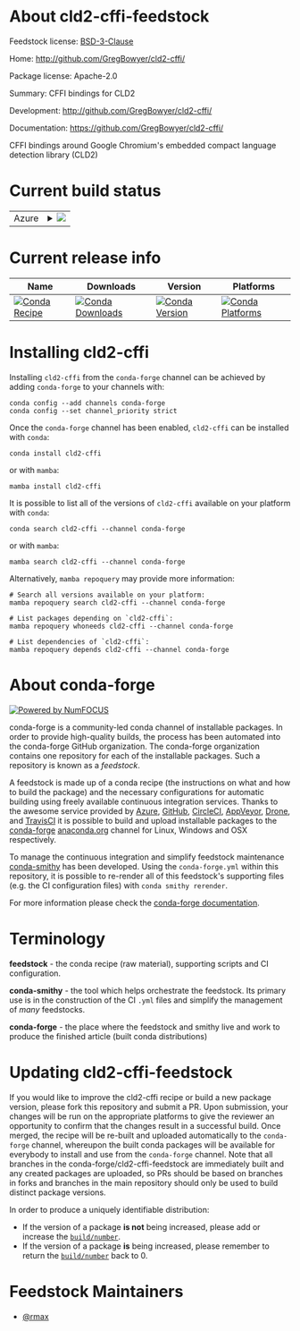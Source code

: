 About cld2-cffi-feedstock
=========================

Feedstock license: [BSD-3-Clause](https://github.com/conda-forge/cld2-cffi-feedstock/blob/main/LICENSE.txt)

Home: http://github.com/GregBowyer/cld2-cffi/

Package license: Apache-2.0

Summary: CFFI bindings for CLD2

Development: http://github.com/GregBowyer/cld2-cffi/

Documentation: https://github.com/GregBowyer/cld2-cffi/

CFFI bindings around Google Chromium's embedded compact language detection
library (CLD2)


Current build status
====================


<table>
    
  <tr>
    <td>Azure</td>
    <td>
      <details>
        <summary>
          <a href="https://dev.azure.com/conda-forge/feedstock-builds/_build/latest?definitionId=2819&branchName=main">
            <img src="https://dev.azure.com/conda-forge/feedstock-builds/_apis/build/status/cld2-cffi-feedstock?branchName=main">
          </a>
        </summary>
        <table>
          <thead><tr><th>Variant</th><th>Status</th></tr></thead>
          <tbody><tr>
              <td>linux_64_python3.10.____cpython</td>
              <td>
                <a href="https://dev.azure.com/conda-forge/feedstock-builds/_build/latest?definitionId=2819&branchName=main">
                  <img src="https://dev.azure.com/conda-forge/feedstock-builds/_apis/build/status/cld2-cffi-feedstock?branchName=main&jobName=linux&configuration=linux%20linux_64_python3.10.____cpython" alt="variant">
                </a>
              </td>
            </tr><tr>
              <td>linux_64_python3.11.____cpython</td>
              <td>
                <a href="https://dev.azure.com/conda-forge/feedstock-builds/_build/latest?definitionId=2819&branchName=main">
                  <img src="https://dev.azure.com/conda-forge/feedstock-builds/_apis/build/status/cld2-cffi-feedstock?branchName=main&jobName=linux&configuration=linux%20linux_64_python3.11.____cpython" alt="variant">
                </a>
              </td>
            </tr><tr>
              <td>linux_64_python3.12.____cpython</td>
              <td>
                <a href="https://dev.azure.com/conda-forge/feedstock-builds/_build/latest?definitionId=2819&branchName=main">
                  <img src="https://dev.azure.com/conda-forge/feedstock-builds/_apis/build/status/cld2-cffi-feedstock?branchName=main&jobName=linux&configuration=linux%20linux_64_python3.12.____cpython" alt="variant">
                </a>
              </td>
            </tr><tr>
              <td>linux_64_python3.13.____cp313</td>
              <td>
                <a href="https://dev.azure.com/conda-forge/feedstock-builds/_build/latest?definitionId=2819&branchName=main">
                  <img src="https://dev.azure.com/conda-forge/feedstock-builds/_apis/build/status/cld2-cffi-feedstock?branchName=main&jobName=linux&configuration=linux%20linux_64_python3.13.____cp313" alt="variant">
                </a>
              </td>
            </tr><tr>
              <td>linux_64_python3.9.____cpython</td>
              <td>
                <a href="https://dev.azure.com/conda-forge/feedstock-builds/_build/latest?definitionId=2819&branchName=main">
                  <img src="https://dev.azure.com/conda-forge/feedstock-builds/_apis/build/status/cld2-cffi-feedstock?branchName=main&jobName=linux&configuration=linux%20linux_64_python3.9.____cpython" alt="variant">
                </a>
              </td>
            </tr><tr>
              <td>osx_64_python3.10.____cpython</td>
              <td>
                <a href="https://dev.azure.com/conda-forge/feedstock-builds/_build/latest?definitionId=2819&branchName=main">
                  <img src="https://dev.azure.com/conda-forge/feedstock-builds/_apis/build/status/cld2-cffi-feedstock?branchName=main&jobName=osx&configuration=osx%20osx_64_python3.10.____cpython" alt="variant">
                </a>
              </td>
            </tr><tr>
              <td>osx_64_python3.11.____cpython</td>
              <td>
                <a href="https://dev.azure.com/conda-forge/feedstock-builds/_build/latest?definitionId=2819&branchName=main">
                  <img src="https://dev.azure.com/conda-forge/feedstock-builds/_apis/build/status/cld2-cffi-feedstock?branchName=main&jobName=osx&configuration=osx%20osx_64_python3.11.____cpython" alt="variant">
                </a>
              </td>
            </tr><tr>
              <td>osx_64_python3.12.____cpython</td>
              <td>
                <a href="https://dev.azure.com/conda-forge/feedstock-builds/_build/latest?definitionId=2819&branchName=main">
                  <img src="https://dev.azure.com/conda-forge/feedstock-builds/_apis/build/status/cld2-cffi-feedstock?branchName=main&jobName=osx&configuration=osx%20osx_64_python3.12.____cpython" alt="variant">
                </a>
              </td>
            </tr><tr>
              <td>osx_64_python3.13.____cp313</td>
              <td>
                <a href="https://dev.azure.com/conda-forge/feedstock-builds/_build/latest?definitionId=2819&branchName=main">
                  <img src="https://dev.azure.com/conda-forge/feedstock-builds/_apis/build/status/cld2-cffi-feedstock?branchName=main&jobName=osx&configuration=osx%20osx_64_python3.13.____cp313" alt="variant">
                </a>
              </td>
            </tr><tr>
              <td>osx_64_python3.9.____cpython</td>
              <td>
                <a href="https://dev.azure.com/conda-forge/feedstock-builds/_build/latest?definitionId=2819&branchName=main">
                  <img src="https://dev.azure.com/conda-forge/feedstock-builds/_apis/build/status/cld2-cffi-feedstock?branchName=main&jobName=osx&configuration=osx%20osx_64_python3.9.____cpython" alt="variant">
                </a>
              </td>
            </tr><tr>
              <td>win_64_python3.10.____cpython</td>
              <td>
                <a href="https://dev.azure.com/conda-forge/feedstock-builds/_build/latest?definitionId=2819&branchName=main">
                  <img src="https://dev.azure.com/conda-forge/feedstock-builds/_apis/build/status/cld2-cffi-feedstock?branchName=main&jobName=win&configuration=win%20win_64_python3.10.____cpython" alt="variant">
                </a>
              </td>
            </tr><tr>
              <td>win_64_python3.11.____cpython</td>
              <td>
                <a href="https://dev.azure.com/conda-forge/feedstock-builds/_build/latest?definitionId=2819&branchName=main">
                  <img src="https://dev.azure.com/conda-forge/feedstock-builds/_apis/build/status/cld2-cffi-feedstock?branchName=main&jobName=win&configuration=win%20win_64_python3.11.____cpython" alt="variant">
                </a>
              </td>
            </tr><tr>
              <td>win_64_python3.12.____cpython</td>
              <td>
                <a href="https://dev.azure.com/conda-forge/feedstock-builds/_build/latest?definitionId=2819&branchName=main">
                  <img src="https://dev.azure.com/conda-forge/feedstock-builds/_apis/build/status/cld2-cffi-feedstock?branchName=main&jobName=win&configuration=win%20win_64_python3.12.____cpython" alt="variant">
                </a>
              </td>
            </tr><tr>
              <td>win_64_python3.13.____cp313</td>
              <td>
                <a href="https://dev.azure.com/conda-forge/feedstock-builds/_build/latest?definitionId=2819&branchName=main">
                  <img src="https://dev.azure.com/conda-forge/feedstock-builds/_apis/build/status/cld2-cffi-feedstock?branchName=main&jobName=win&configuration=win%20win_64_python3.13.____cp313" alt="variant">
                </a>
              </td>
            </tr><tr>
              <td>win_64_python3.9.____cpython</td>
              <td>
                <a href="https://dev.azure.com/conda-forge/feedstock-builds/_build/latest?definitionId=2819&branchName=main">
                  <img src="https://dev.azure.com/conda-forge/feedstock-builds/_apis/build/status/cld2-cffi-feedstock?branchName=main&jobName=win&configuration=win%20win_64_python3.9.____cpython" alt="variant">
                </a>
              </td>
            </tr>
          </tbody>
        </table>
      </details>
    </td>
  </tr>
</table>

Current release info
====================

| Name | Downloads | Version | Platforms |
| --- | --- | --- | --- |
| [![Conda Recipe](https://img.shields.io/badge/recipe-cld2--cffi-green.svg)](https://anaconda.org/conda-forge/cld2-cffi) | [![Conda Downloads](https://img.shields.io/conda/dn/conda-forge/cld2-cffi.svg)](https://anaconda.org/conda-forge/cld2-cffi) | [![Conda Version](https://img.shields.io/conda/vn/conda-forge/cld2-cffi.svg)](https://anaconda.org/conda-forge/cld2-cffi) | [![Conda Platforms](https://img.shields.io/conda/pn/conda-forge/cld2-cffi.svg)](https://anaconda.org/conda-forge/cld2-cffi) |

Installing cld2-cffi
====================

Installing `cld2-cffi` from the `conda-forge` channel can be achieved by adding `conda-forge` to your channels with:

```
conda config --add channels conda-forge
conda config --set channel_priority strict
```

Once the `conda-forge` channel has been enabled, `cld2-cffi` can be installed with `conda`:

```
conda install cld2-cffi
```

or with `mamba`:

```
mamba install cld2-cffi
```

It is possible to list all of the versions of `cld2-cffi` available on your platform with `conda`:

```
conda search cld2-cffi --channel conda-forge
```

or with `mamba`:

```
mamba search cld2-cffi --channel conda-forge
```

Alternatively, `mamba repoquery` may provide more information:

```
# Search all versions available on your platform:
mamba repoquery search cld2-cffi --channel conda-forge

# List packages depending on `cld2-cffi`:
mamba repoquery whoneeds cld2-cffi --channel conda-forge

# List dependencies of `cld2-cffi`:
mamba repoquery depends cld2-cffi --channel conda-forge
```


About conda-forge
=================

[![Powered by
NumFOCUS](https://img.shields.io/badge/powered%20by-NumFOCUS-orange.svg?style=flat&colorA=E1523D&colorB=007D8A)](https://numfocus.org)

conda-forge is a community-led conda channel of installable packages.
In order to provide high-quality builds, the process has been automated into the
conda-forge GitHub organization. The conda-forge organization contains one repository
for each of the installable packages. Such a repository is known as a *feedstock*.

A feedstock is made up of a conda recipe (the instructions on what and how to build
the package) and the necessary configurations for automatic building using freely
available continuous integration services. Thanks to the awesome service provided by
[Azure](https://azure.microsoft.com/en-us/services/devops/), [GitHub](https://github.com/),
[CircleCI](https://circleci.com/), [AppVeyor](https://www.appveyor.com/),
[Drone](https://cloud.drone.io/welcome), and [TravisCI](https://travis-ci.com/)
it is possible to build and upload installable packages to the
[conda-forge](https://anaconda.org/conda-forge) [anaconda.org](https://anaconda.org/)
channel for Linux, Windows and OSX respectively.

To manage the continuous integration and simplify feedstock maintenance
[conda-smithy](https://github.com/conda-forge/conda-smithy) has been developed.
Using the ``conda-forge.yml`` within this repository, it is possible to re-render all of
this feedstock's supporting files (e.g. the CI configuration files) with ``conda smithy rerender``.

For more information please check the [conda-forge documentation](https://conda-forge.org/docs/).

Terminology
===========

**feedstock** - the conda recipe (raw material), supporting scripts and CI configuration.

**conda-smithy** - the tool which helps orchestrate the feedstock.
                   Its primary use is in the construction of the CI ``.yml`` files
                   and simplify the management of *many* feedstocks.

**conda-forge** - the place where the feedstock and smithy live and work to
                  produce the finished article (built conda distributions)


Updating cld2-cffi-feedstock
============================

If you would like to improve the cld2-cffi recipe or build a new
package version, please fork this repository and submit a PR. Upon submission,
your changes will be run on the appropriate platforms to give the reviewer an
opportunity to confirm that the changes result in a successful build. Once
merged, the recipe will be re-built and uploaded automatically to the
`conda-forge` channel, whereupon the built conda packages will be available for
everybody to install and use from the `conda-forge` channel.
Note that all branches in the conda-forge/cld2-cffi-feedstock are
immediately built and any created packages are uploaded, so PRs should be based
on branches in forks and branches in the main repository should only be used to
build distinct package versions.

In order to produce a uniquely identifiable distribution:
 * If the version of a package **is not** being increased, please add or increase
   the [``build/number``](https://docs.conda.io/projects/conda-build/en/latest/resources/define-metadata.html#build-number-and-string).
 * If the version of a package **is** being increased, please remember to return
   the [``build/number``](https://docs.conda.io/projects/conda-build/en/latest/resources/define-metadata.html#build-number-and-string)
   back to 0.

Feedstock Maintainers
=====================

* [@rmax](https://github.com/rmax/)

